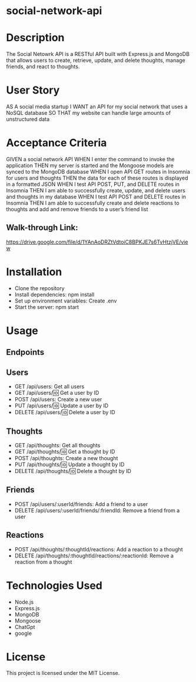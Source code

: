 # social-network-api

<h1> Description </h1>
The Social Netowrk API is a RESTful API built with Express.js and MongoDB that allows users to create, retrieve, update, and delete thoughts, manage friends, and react to thoughts.

# User Story
AS A social media startup
I WANT an API for my social network that uses a NoSQL database
SO THAT my website can handle large amounts of unstructured data

# Acceptance Criteria
GIVEN a social network API
WHEN I enter the command to invoke the application
THEN my server is started and the Mongoose models are synced to the MongoDB database
WHEN I open API GET routes in Insomnia for users and thoughts
THEN the data for each of these routes is displayed in a formatted JSON
WHEN I test API POST, PUT, and DELETE routes in Insomnia
THEN I am able to successfully create, update, and delete users and thoughts in my database
WHEN I test API POST and DELETE routes in Insomnia
THEN I am able to successfully create and delete reactions to thoughts and add and remove friends to a user’s friend list

## Walk-through Link:

https://drive.google.com/file/d/1YAnAoDRZtVdtoiC8BPKJE7s6TvHtzjVE/view

# Installation
- Clone the repository
- Install dependencies: npm install
- Set up environment variables: Create .env
- Start the server: npm start

# Usage
## Endpoints
## Users
- GET /api/users: Get all users
- GET /api/users/:id: Get a user by ID
- POST /api/users: Create a new user
- PUT /api/users/:id: Update a user by ID
- DELETE /api/users/:id: Delete a user by ID
## Thoughts
- GET /api/thoughts: Get all thoughts
- GET /api/thoughts/:id: Get a thought by ID
- POST /api/thoughts: Create a new thought
- PUT /api/thoughts/:id: Update a thought by ID
- DELETE /api/thoughts/:id: Delete a thought by ID
## Friends
- POST /api/users/:userId/friends: Add a friend to a user
- DELETE /api/users/:userId/friends/:friendId: Remove a friend from a user
## Reactions
- POST /api/thoughts/:thoughtId/reactions: Add a reaction to a thought
- DELETE /api/thoughts/:thoughtId/reactions/:reactionId: Remove a reaction from a thought

# Technologies Used
- Node.js
- Express.js
- MongoDB
- Mongoose
- ChatGpt
- google

# License
This project is licensed under the MIT License.

